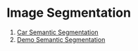 # Image Segmentation

1. [Car Semantic Segmentation](https://github.com/SharathHebbar/ML-Project-list/tree/master/computer-vision/segmentation/car-segmentation)
2. [Demo Semantic Segmentation](https://github.com/SharathHebbar/ML-Project-list/tree/master/computer-vision/segmentation/demo)